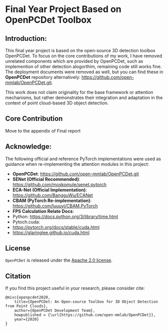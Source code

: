 

# Final Year Project Based on OpenPCDet Toolbox

## Introduction:

This final year project is based on the open-source 3D detection toolbox OpenPCDet. To focus on the core contributions of my work, I have removed unrelated components which are provided by OpenPCDet, such as implemention of other detection alogorthim, remaining code still works fine. The deployment documents were removed as well, but you can find these in **OpenPCDet** repository alternatively: https://github.com/open-mmlab/OpenPCDet.git.

This work does not claim originality for the base framework or attention mechanisms, but rather demonstrates their integration and adaptation in the context of point cloud-based 3D object detection.

## Core Contribution
Move to the appendix of Final report

## Acknowledge:

The following official and reference PyTorch implementations were used as guidance when re-implementing the attention modules in this project:

- **OpenPCDet**: https://github.com/open-mmlab/OpenPCDet.git
- **SENet (Official Recommended)**: https://github.com/moskomule/senet.pytorch  
- **ECA-Net (Official Implementation)**: https://github.com/BangguWu/ECANet  
- **CBAM (PyTorch Re-implementation)**: https://github.com/luuuyi/CBAM.PyTorch
- **FPS Calculation Relate Docs**:
 - Python: https://docs.python.org/3/library/time.html
 - Pytoch.cuda:
  - https://pytorch.org/docs/stable/cuda.html
  - https://glaringlee.github.io/cuda.html 

## License

`OpenPCDet` is released under the [Apache 2.0 license](LICENSE).

## Citation 
If you find this project useful in your research, please consider cite:


```
@misc{openpcdet2020,
    title={OpenPCDet: An Open-source Toolbox for 3D Object Detection from Point Clouds},
    author={OpenPCDet Development Team},
    howpublished = {\url{https://github.com/open-mmlab/OpenPCDet}},
    year={2020}
}
```




